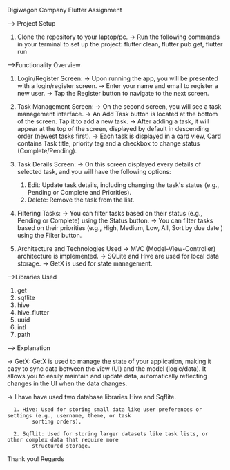 Digiwagon Company Flutter Assignment

--> Project Setup

1. Clone the repository to your laptop/pc.
   -> Run the following commands in your terminal to set up the project:
   flutter clean, flutter pub get, flutter run

-->Functionality Overview

1. Login/Register Screen:
   -> Upon running the app, you will be presented with a login/register screen.
   -> Enter your name and email to register a new user.
   -> Tap the Register button to navigate to the next screen.

2. Task Management Screen:
   -> On the second screen, you will see a task management interface.
   -> An Add Task button is located at the bottom of the screen. Tap it to add a new task.
   -> After adding a task, it will appear at the top of the screen, displayed by default in
   descending order (newest tasks first).
   -> Each task is displayed in a card view, Card contains Task title, priority tag and a checkbox
   to change status (Complete/Pending).

3. Task Derails Screen:
   -> On this screen displayed every details of selected task, and you will have the following
   options:
    1. Edit: Update task details, including changing the task's status (e.g., Pending or Complete
       and Priorities).
    2. Delete: Remove the task from the list.

4. Filtering Tasks:
   -> You can filter tasks based on their status (e.g., Pending or Complete) using the Status
   button.
   -> You can filter tasks based on their priorities (e.g., High, Medium, Low, All, Sort by due
   date ) using the Filter button.

5. Architecture and Technologies Used
   -> MVC (Model-View-Controller) architecture is implemented.
   -> SQLite and Hive are used for local data storage.
   -> GetX is used for state management.

-->Libraries Used

1. get
2. sqflite
3. hive
4. hive_flutter
5. uuid
6. intl
7. path

--> Explanation

   -> GetX: GetX is used to manage the state of your application, making it easy to sync data between the view (UI) and the model (logic/data).
            It allows you to easily maintain and update data, automatically reflecting changes in the UI when the data changes.


   -> I have have used two database libraries Hive and Sqflite.

      1. Hive: Used for storing small data like user preferences or settings (e.g., username, theme, or task
            sorting orders).

      2. Sqflit: Used for storing larger datasets like task lists, or other complex data that require more
            structured storage.

Thank you! Regards
